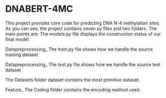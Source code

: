 # DNABERT-4MC
This project provides core code for predicting DNA N-4 methylation sites. As you can see, the project contains seven py files and two folders. The main points are:
The models.py file displays the construction status of our final model.

Datapreprocessing_ The train.py file shows how we handle the source training dataset

Datapreprocessing_ The test.py file shows how we handle the source test dataset

The Datasets folder dataset contains the most primitive dataset.

Feature_ The Coding folder contains the encoding method used.
